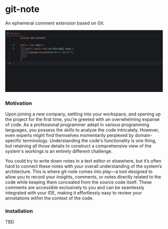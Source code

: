 # git-note
An ephemeral comment extension based on Git.

![demo](./docs/demo.gif)

### Motivation
Upon joining a new company, settling into your workspace, and opening up the project for the first time, you're greeted
with an overwhelming expanse of code. As a professional programmer adept in various programming languages, you possess the
skills to analyze the code intricately. However, even experts might find themselves momentarily perplexed by
domain-specific terminology. Understanding the code's functionality is one thing, but retaining all those details to
construct a comprehensive view of the system's workings is an entirely different challenge.

You could try to write down notes in a text editor or elsewhere, but it’s often hard to connect these notes with your overall understanding of the system’s architecture. This is where git-note comes into play—a tool designed to allow
you to record your insights, comments, or notes directly related to the code while keeping them concealed from the
source code itself. These comments are accessible exclusively to you and can be seamlessly integrated with your IDE,
making it effortlessly easy to review your annotations within the context of the code.

### Installation
TBD
